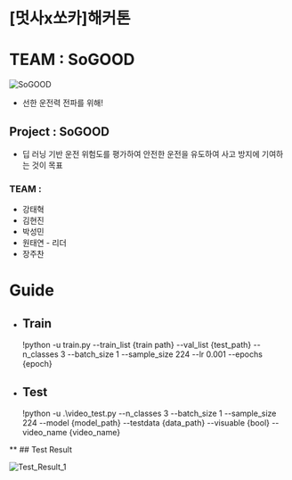 # [멋사x쏘카]해커톤

# TEAM : SoGOOD
![SoGOOD](https://user-images.githubusercontent.com/34120950/148390331-6f4c18be-c0ce-4a91-93c4-5cdedfc81945.png)
* 선한 운전력 전파를 위해!

## Project : SoGOOD
  * 딥 러닝 기반 운전 위험도를 평가하여 안전한 운전을 유도하여 사고 방지에 기여하는 것이 목표

### TEAM :

  - 강태혁
  - 김현진
  - 박성민
  - 원태연 - 리더
  - 장주찬

# Guide

  * ## Train

    !python -u train.py --train_list {train path} --val_list {test_path} --n_classes 3 --batch_size 1 --sample_size 224 --lr 0.001 --epochs {epoch}
    
  * ## Test

    !python -u .\video_test.py --n_classes 3 --batch_size 1 --sample_size 224 --model {model_path} --testdata {data_path} --visuable {bool} --video_name {video_name}

  ** ## Test Result
  
   ![Test_Result_1](https://user-images.githubusercontent.com/34120950/148389164-f04d34d9-3795-4208-b44d-c0b64e3f92f9.gif)
